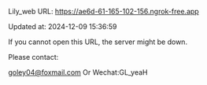 Lily_web URL: https://ae6d-61-165-102-156.ngrok-free.app

Updated at: 2024-12-09 15:36:59

If you cannot open this URL, the server might be down.

Please contact: 

goley04@foxmail.com Or Wechat:GL_yeaH
